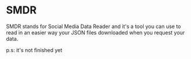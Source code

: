 # SMDR
SMDR stands for Social Media Data Reader and it's a tool you can use to read in an easier way your JSON files downloaded when you request your data.

p.s: it's not finished yet
